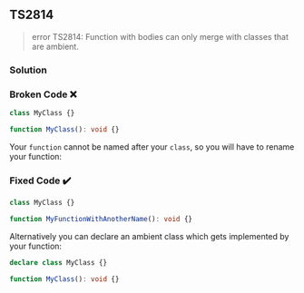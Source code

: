 ## TS2814

> error TS2814: Function with bodies can only merge with classes that are ambient.

### Solution

### Broken Code ❌

```ts
class MyClass {}

function MyClass(): void {}
```

Your `function` cannot be named after your `class`, so you will have to rename your function:

### Fixed Code ✔️

```ts
class MyClass {}

function MyFunctionWithAnotherName(): void {}
```

Alternatively you can declare an ambient class which gets implemented by your function:

```ts
declare class MyClass {}

function MyClass(): void {}
```
